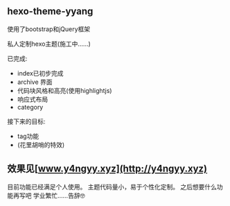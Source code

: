 ## hexo-theme-yyang

使用了bootstrap和jQuery框架

私人定制hexo主题(施工中……)

已完成:

- index已初步完成
- archive 界面
- 代码块风格和高亮(使用highlightjs)
- 响应式布局
- category

接下来的目标:

- tag功能
- (花里胡哨的特效)

## 效果见[www.y4ngyy.xyz](http://y4ngyy.xyz)

目前功能已经满足个人使用。
主题代码量小，易于个性化定制。
之后想要什么功能再写吧
学业繁忙……告辞🤓